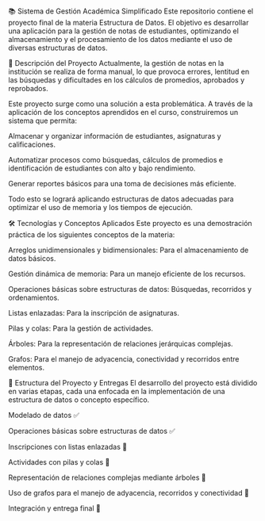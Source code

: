 📚 Sistema de Gestión Académica Simplificado
Este repositorio contiene el proyecto final de la materia Estructura de Datos. El objetivo es desarrollar una aplicación para la gestión de notas de estudiantes, optimizando el almacenamiento y el procesamiento de los datos mediante el uso de diversas estructuras de datos.

📝 Descripción del Proyecto
Actualmente, la gestión de notas en la institución se realiza de forma manual, lo que provoca errores, lentitud en las búsquedas y dificultades en los cálculos de promedios, aprobados y reprobados.

Este proyecto surge como una solución a esta problemática. A través de la aplicación de los conceptos aprendidos en el curso, construiremos un sistema que permita:

Almacenar y organizar información de estudiantes, asignaturas y calificaciones.

Automatizar procesos como búsquedas, cálculos de promedios e identificación de estudiantes con alto y bajo rendimiento.

Generar reportes básicos para una toma de decisiones más eficiente.

Todo esto se logrará aplicando estructuras de datos adecuadas para optimizar el uso de memoria y los tiempos de ejecución.

🛠️ Tecnologías y Conceptos Aplicados
Este proyecto es una demostración práctica de los siguientes conceptos de la materia:

Arreglos unidimensionales y bidimensionales: Para el almacenamiento de datos básicos.

Gestión dinámica de memoria: Para un manejo eficiente de los recursos.

Operaciones básicas sobre estructuras de datos: Búsquedas, recorridos y ordenamientos.

Listas enlazadas: Para la inscripción de asignaturas.

Pilas y colas: Para la gestión de actividades.

Árboles: Para la representación de relaciones jerárquicas complejas.

Grafos: Para el manejo de adyacencia, conectividad y recorridos entre elementos.

📅 Estructura del Proyecto y Entregas
El desarrollo del proyecto está dividido en varias etapas, cada una enfocada en la implementación de una estructura de datos o concepto específico.

Modelado de datos ✅

Operaciones básicas sobre estructuras de datos ✅

Inscripciones con listas enlazadas 🚧

Actividades con pilas y colas 🚧

Representación de relaciones complejas mediante árboles 🚧

Uso de grafos para el manejo de adyacencia, recorridos y conectividad 🚧

Integración y entrega final 🚧
